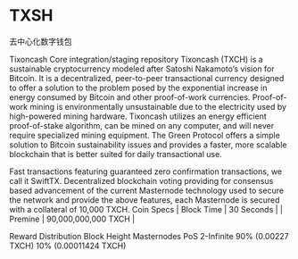 # TXSH
去中心化数字钱包

Tixoncash Core integration/staging repository
Tixoncash (TXCH) is a sustainable cryptocurrency modeled after Satoshi Nakamoto’s vision for Bitcoin. It is a decentralized, peer-to-peer transactional currency designed to offer a solution to the problem posed by the exponential increase in energy consumed by Bitcoin and other proof-of-work currencies. Proof-of-work mining is environmentally unsustainable due to the electricity used by high-powered mining hardware. Tixoncash utilizes an energy efficient proof-of-stake algorithm, can be mined on any computer, and will never require specialized mining equipment. The Green Protocol offers a simple solution to Bitcoin sustainability issues and provides a faster, more scalable blockchain that is better suited for daily transactional use.

Fast transactions featuring guaranteed zero confirmation transactions, we call it SwiftTX.
Decentralized blockchain voting providing for consensus based advancement of the current Masternode technology used to secure the network and provide the above features, each Masternode is secured with a collateral of 10,000 TXCH.
Coin Specs
| Block Time | 30 Seconds | | Premine | 90,000,000,000 TXCH |

Reward Distribution
Block Height	Masternodes	PoS
2-Infinite	90% (0.00227 TXCH)	10% (0.00011424 TXCH)
